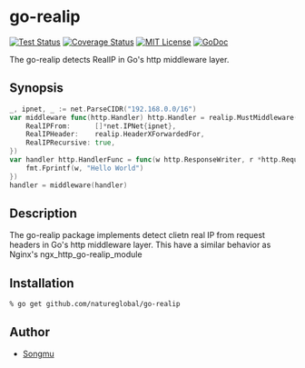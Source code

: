 go-realip
=======

[![Test Status](https://github.com/natureglobal/go-realip/workflows/test/badge.svg?branch=master)][actions]
[![Coverage Status](https://coveralls.io/repos/natureglobal/go-realip/badge.svg?branch=master)][coveralls]
[![MIT License](http://img.shields.io/badge/license-MIT-blue.svg?style=flat-square)][license]
[![GoDoc](https://godoc.org/github.com/natureglobal/go-realip?status.svg)][godoc]

[actions]: https://github.com/natureglobal/go-realip/actions?workflow=test
[coveralls]: https://coveralls.io/r/natureglobal/go-realip?branch=master
[license]: https://github.com/natureglobal/go-realip/blob/master/LICENSE
[godoc]: https://godoc.org/github.com/natureglobal/go-realip

The go-realip detects RealIP in Go's http middleware layer.

## Synopsis

```go
_, ipnet, _ := net.ParseCIDR("192.168.0.0/16")
var middleware func(http.Handler) http.Handler = realip.MustMiddleware(&realip.Config{
    RealIPFrom:      []*net.IPNet{ipnet},
    RealIPHeader:    realip.HeaderXForwardedFor,
    RealIPRecursive: true,
})
var handler http.HandlerFunc = func(w http.ResponseWriter, r *http.Request) {
    fmt.Fprintf(w, "Hello World")
})
handler = middleware(handler)
```

## Description

The go-realip package implements detect clietn real IP from request headers in Go's http middleware layer.
This have a similar behavior as Nginx's ngx\_http\_go-realip\_module

## Installation

```console
% go get github.com/natureglobal/go-realip
```

## Author

- [Songmu](https://github.com/Songmu)
